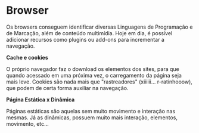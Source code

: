 # Browser

Os browsers conseguem identificar diversas Linguagens de Programação e de Marcação, além de conteúdo multimídia. Hoje em dia, é possível adicionar recursos como plugins ou add-ons para incrementar a navegação. 

**Cache e cookies**

O próprio navegador faz o download os elementos dos sites, para que quando acessado em uma próxima vez, o carregamento da página seja mais leve. Cookies são nada mais que "rastreadores" (xiiiiii... r-ratinhooow), que podem de certa forma auxiliar na navegação.

**Página Estática x Dinâmica**

Páginas estáticas são aquelas sem muito movimento e interação nas mesmas. Já as dinâmicas, possuem muito mais interação, elementos, movimento, etc...


